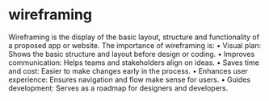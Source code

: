 # wireframing
Wireframing is the display of the basic layout, structure and functionality of a proposed app or website.
The importance of wireframing is: 
• Visual plan: Shows the basic structure and layout before design or coding.
• Improves communication: Helps teams and stakeholders align on ideas.
• Saves time and cost: Easier to make changes early in the process.
• Enhances user experience: Ensures navigation and flow make sense for users.
• Guides development: Serves as a roadmap for designers and developers.

